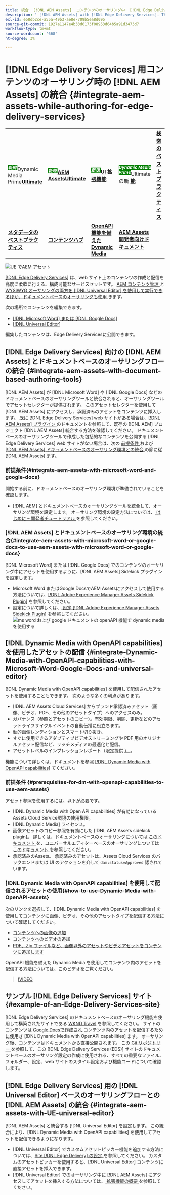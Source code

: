 ```yaml
---
title: 統合  [!DNL AEM Assets]  コンテンツのオーサリング中  [!DNL Edge Delivery Services]
description: ' [!DNL AEM Assets] with [!DNL Edge Delivery Services]. This integration enables you to integrate [!DNL AEM Assets] with [!DNL Microsoft Word] and [!DNL Google Docs], integrate [!DNL AEM Assets] with [!DNL Universal Editor], integrate [!DNL Dynamic Media with OpenAPI capabilities] with [!DNL Universal Editor] and integrate [!DNL Dynamic Media with OpenAPI capabilities] with [!DNL Microsoft Word] and [!DNL Google Docs] を統合する方法を説明します。'
exl-id: e58db2ce-a55a-49b3-ae8e-709b5ea8d095
source-git-commit: 1927a1147e4b33d6173f08953d64b5a91d3473d7
workflow-type: tm+mt
source-wordcount: '668'
ht-degree: 3%

---
```


# [!DNL Edge Delivery Services] 用コンテンツのオーサリング時の [!DNL AEM Assets] の統合 {#integrate-aem-assets-while-authoring-for-edge-delivery-services}

<table>
    <tr>
        <td>
            <sup style= "background-color:#008000; color:#FFFFFF; font-weight:bold"><i> 新規 </i></sup>Dynamic Media Prime<a href="/help/assets/dynamic-media/dm-prime-ultimate.md"><b>Ultimate</b></a>
        </td>
        <td>
            <sup style= "background-color:#008000; color:#FFFFFF; font-weight:bold"><i> 新規 </i></sup> <a href="/help/assets/assets-ultimate-overview.md"><b>AEM AssetsUltimate</b></a>
        </td>
        <td>
            <sup style= "background-color:#008000; color:#FFFFFF; font-weight:bold"><i> 新規 </i></sup><a href="/help/assets/aem-assets-view-ui-extensibility.md"><b>UI 拡張機能 </b></a>
        </td>
          <td>
            <sup style= "background-color:#008000; color:#FFFFFF; font-weight:bold"><i>Dynamic Media Prime</i></sup>Ultimateの新 <a href="/help/assets/dynamic-media/enable-dynamic-media-prime-and-ultimate.md"><b> 能 </b></a>
        </td>
         <td>
            <a href="/help/assets/search-best-practices.md"><b>検索のベストプラクティス</b></a>
        </td>
    </tr>
    <tr>
        <td>
            <a href="/help/assets/metadata-best-practices.md"><b>メタデータのベストプラクティス</b></a>
        </td>
        <td>
            <a href="/help/assets/product-overview.md"><b>コンテンツハブ</b></a>
        </td>
        <td>
            <a href="/help/assets/dynamic-media-open-apis-overview.md"><b>OpenAPI 機能を備えた Dynamic Media</b></a>
        </td>
        <td>
            <a href="https://developer.adobe.com/experience-cloud/experience-manager-apis/"><b>AEM Assets 開発者向けドキュメント</b></a>
        </td>
    </tr>
</table>

![UE でAEM アセット ](/help/assets/assets/EDS2.png)

[[!DNL Edge Delivery Services]](https://experienceleague.adobe.com/ja/docs/experience-manager-cloud-service/content/edge-delivery/overview) は、web サイト上のコンテンツの作成と配信を高度に柔軟に行える、構成可能なサービスセットです。 [AEM コンテンツ管理 ](/help/sites-cloud/authoring/author-publish.md) と [WYSIWYG オーサリングの両方を  [!DNL Universal Editor]  を使用して実行できるほか、ドキュメントベースのオーサリングも使用 ](https://experienceleague.adobe.com/ja/docs/experience-manager-cloud-service/content/edge-delivery/wysiwyg-authoring/authoring) きます。

次の場所でコンテンツを編集できます。

* [[!DNL Microsoft Word] または  [!DNL Google Docs]](#integrate-aem-assets-with-document-based-authoring-tools)
* [[!DNL Universal Editor]](#integrate-aem-assets-with-UE-universal-editor)

編集したコンテンツは、Edge Delivery Servicesに公開できます。

## [!DNL Edge Delivery Services] 向けの [!DNL AEM Assets] とドキュメントベースのオーサリングフローの統合 {#integrate-aem-assets-with-document-based-authoring-tools}

[!DNL AEM Assets] が [!DNL Microsoft Word] や [!DNL Google Docs] などのドキュメントベースのオーサリングツールと統合されると、オーサリングツールでアセットセレクターが提供されます。 このアセットセレクターを使用して [!DNL AEM Assets] にアクセスし、承認済みのアセットをコンテンツに挿入します。
既に [!DNL Edge Delivery Services] web サイトがある場合は、[[!DNL AEM Assets]  プラグイン ](https://github.com/adobe-rnd/aem-assets-plugin/blob/main/README.md) のドキュメントを参照して、既存の [!DNL AEM] プロジェクト [!DNL AEM Assets] 統合する方法を確認してください。
ドキュメントベースのオーサリングツールで作成した包括的なコンテンツを公開する [!DNL Edge Delivery Services] web サイトがない場合は、次の [ 前提条件 ](#integrate-aem-assets-with-microsoft-word-and-google-docs) および [ [!DNL AEM Assets]  ドキュメントベースのオーサリング環境との統合 ](#integrate-aem-assets-with-microsoft-word-or-google-docs-to-use-aem-assets-with-microsoft-word-or-google-docs) の節に従 [!DNL AEM Assets] ます。

### 前提条件{#integrate-aem-assets-with-microsoft-word-and-google-docs}

開始する前に、ドキュメントベースのオーサリング環境が準備されていることを確認します。

* [!DNL AEM] とドキュメントベースのオーサリングツールを統合して、オーサリング環境を設定します。 オーサリング環境の設定方法については、[ はじめに – 開発者チュートリアル ](https://www.aem.live/developer/tutorial) を参照してください。

### [!DNL AEM Assets] とドキュメントベースのオーサリング環境の統合{#integrate-aem-assets-with-microsoft-word-or-google-docs-to-use-aem-assets-with-microsoft-word-or-google-docs}

[!DNL Microsoft Word] または [!DNL Google Docs] でのコンテンツのオーサリング中にアセットを使用するように、[!DNL AEM Assets] Sidekick プラグインを設定します。

* Microsoft Word またはGoogle DocsでAEM Assetsにアクセスして使用する方法については、[[!DNL Adobe Experience Manager Assets Sidekick Plugin]](https://www.aem.live/docs/aem-assets-sidekick-plugin#using-experience-manager-assets-for-website-authors) を参照してください。
* 設定について詳しくは、[ 設定  [!DNL Adobe Experience Manager Assets Sidekick Plugin]](https://www.aem.live/developer/configuring-aem-assets-sidekick-plugin) を参照してください。
  ![ms word および google ドキュメントの openAPI 機能で dynamic media を使用する ](/help/assets/assets/my-assets-sidebar.png)

## [!DNL Dynamic Media with OpenAPI capabilities] を使用したアセットの配信 {#integrate-Dynamic-Media-with-OpenAPI-capabilities-with-Microsoft-Word-Google-Docs-and-universal-editor}

[!DNL Dynamic Media with OpenAPI capabilities] を使用して配信されたアセットを使用することもできます。 次のような多くの利点があります。

* [!DNL AEM Assets Cloud Services] からブランド承認済みアセット（画像、ビデオ、PDF、その他のアセットタイプ）へのアクセスのみ。
* ガバナンス（参照とアセットのコピー）。有効期限、削除、更新などのアセットライフサイクルイベントの自動伝播に役立ちます。
* 動的画像レンディションとスマート切り抜き。
* すぐに使用できるアダプティブビデオストリーミングや PDF 用のオリジナルアセット配信など、リッチメディアの最適化と配信。
* アセットレベルのインプレッションレポート（限定提供 [） ](/help/assets/manage-reports-assets-view.md#dynamic-media-delivery-reports)。

機能について詳しくは、ドキュメントを参照 [[!DNL Dynamic Media with OpenAPI capabilities]](https://experienceleague.adobe.com/en/docs/experience-manager-cloud-service/content/assets/dynamicmedia/dynamic-media-open-apis/dynamic-media-open-apis-overview) てください。

### 前提条件 {#prerequisites-for-dm-with-openapi-capabilities-to-use-aem-assets}

アセット参照を使用するには、以下が必要です。

* [!DNL Dynamic Media with Open API capabilities] が有効になっているAssets Cloud Service環境の使用権限。
* [!DNL Dynamic Media] ライセンス。
* 画像アセットのコピー参照を有効にした [!DNL AEM Assets sidekick plugin]。 詳しくは、ドキュメントベースのオーサリングについては [ このドキュメント ](https://www.aem.live/developer/configuring-aem-assets-sidekick-plugin#copymode) を、ユニバーサルエディターベースのオーサリングについては [ このドキュメント ](https://developer.adobe.com/uix/docs/extension-manager/extension-developed-by-adobe/configurable-asset-picker/#extension-overview) を参照してください。
* 承認済みのAssets。 承認済みのアセットは、Assets Cloud Services のバックエンドまたは UI のアクションを介して `dam:status=Approved` 認されています。

### [!DNL Dynamic Media with OpenAPI capabilities] を使用して配信されるアセットの使用{#how-to-use-Dynamic-Media-with-OpenAPI-assets}

次のリンクを選択して、[!DNL Dynamic Media with OpenAPI capabilities] を使用してコンテンツに画像、ビデオ、その他のアセットタイプを配信する方法について確認してください。

* [ コンテンツへの画像の追加 ](https://www.aem.live/docs/aem-assets-sidekick-plugin#using-image-references-when-authoring-content)
* [ コンテンツへのビデオの追加 ](https://www.aem.live/docs/aem-assets-sidekick-plugin#using-video-references-when-authoring-content)
* [PDF、Zip ファイルなど、画像以外のアセットやビデオアセットをコンテンツに追加します ](https://www.aem.live/docs/aem-assets-sidekick-plugin#using-asset-references-for-pdf-zip-etc-when-authoring-content)

OpenAPI 機能を備えた Dynamic Media を使用してコンテンツ内のアセットを配信する方法については、このビデオをご覧ください。

>[!VIDEO](https://video.tv.adobe.com/v/3441155)

## サンプル [!DNL Edge Delivery Services] サイト{#example-of-an-Edge-Delivery-Services-site}

[!DNL Edge Delivery Services] のドキュメントベースのオーサリング機能を使用して構築されたサイトである [WKND Travel](http://bit.ly/3DExLnf) を参照してください。 サイトのコンテンツは [Google Docsで作成され ](https://drive.google.com/drive/folders/1HCCHRWp4HJIXW_cUv5cRDQ5DzzqiZsXT) コンテンツ内のアセットを配信するために使用さ [!DNL Dynamic Media with OpenAPI capabilities] ます。 オーサリング後、コンテンツはドキュメントから直接公開されます。 この [Git リポジトリー ](https://github.com/hlxsites/franklin-assets-selector/tree/aem-dynamicmedia-demo/blocks) を参照して、この [!DNL Edge Delivery Services (EDS)] サイトのドキュメントベースのオーサリング設定の作成に使用される、すべての重要なファイル、フォルダー、設定、web サイトのスタイル設定および機能コードについて確認します。

## [!DNL Edge Delivery Services] 用の [!DNL Universal Editor] ベースのオーサリングフローとの [!DNL AEM Assets] の統合 {#integrate-aem-assets-with-UE-universal-editor}

[!DNL AEM Assets] と統合する [!DNL Universal Editor] を設定します。 この統合により、[!DNL Dynamic Media with OpenAPI capabilities] を使用してアセットを配信できるようになります。

* [!DNL Universal Editor] でカスタムアセットピッカー機能を追加する方法については、[Site [!DNL Edge Delivery]  の設定 ](https://developer.adobe.com/uix/docs/extension-manager/extension-developed-by-adobe/configurable-asset-picker/#configuration-in-edge-delivery-site) を参照してください。 カスタムのアセットピッカーを使用すると、[!DNL Universal Editor] コンテンツに直接アセットを挿入できます。
* [!DNL Universal Editor] でのオーサリング中に [!DNL AEM Assets] にアクセスしてアセットを挿入する方法については、[ 拡張機能の概要 ](https://developer.adobe.com/uix/docs/extension-manager/extension-developed-by-adobe/configurable-asset-picker/#extension-overview) を参照してください。
